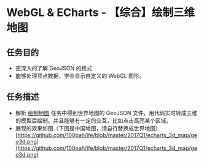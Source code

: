 # WebGL & ECharts - 【综合】绘制三维地图

## 任务目的
* 更深入的了解 GeoJSON 的格式
* 能够处理顶点数据，学会显示自定义的 WebGL 图形。

## 任务描述
* 解析 [绘制地图](http://ife.baidu.com/course/detail/id/54) 任务中得到世界地图的 GeoJSON 文件，用代码实时转成三维的模型后绘制。并且能够有一定的交互，比如点击高亮某个区域。
* 展现的效果如图（下图是中国地图，请自行替换成世界地图）
[https://github.com/100pah/ife/blob/master/2017Q1/echarts_3d_map/geo3d.png](https://github.com/100pah/ife/blob/master/2017Q1/echarts_3d_map/geo3d.png)
